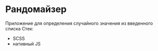 # Рандомайзер
Приложение для определения случайного значения из введенного списка
Стек:
- SCSS
- нативный JS
